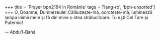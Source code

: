 +++
title = 'Prayer bpn2164 in România'
tags = ['lang-ro', 'bpn-unsorted']
+++
O, Doamne, Dumnezeule! Călăuzeşte-mă, ocroteşte-mă, luminează lampa inimii mele şi fă din mine o stea strălucitoare. Tu eşti Cel Tare şi Puternic!

-- Abdu'l-Bahá
